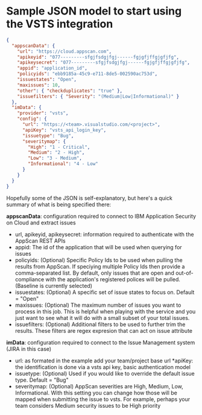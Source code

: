 # Sample JSON model to start using the VSTS integration

```json
{
  "appscanData": {
    "url": "https://cloud.appscan.com",
    "apikeyid": "077---------sfgjfsdgjfgj------fgjgfjffgjgfjfg",
    "apikeysecret": "077---------sfgjfsdgjfgj------fgjgfjffgjgfjfg",
    "appid": "application_id",
    "policyids": "ebb9185a-45c9-e711-8de5-002590ac753d",
    "issuestates": "Open",
    "maxissues": 10,
    "other": { "checkduplicates": "true" },
    "issuefilters": { "Severity": "(Medium|Low|Informational)" }
  },
  "imData": {
    "provider": "vsts",
    "config": {
      "url": "https://<team>.visualstudio.com/<project>",
      "apiKey": "vsts_api_login_key",
      "issuetype": "Bug",
      "severitymap": {
        "High": "1 - Critical",
        "Medium": "2 - High",
        "Low": "3 - Medium",
        "Informational": "4 - Low"
      }
    }
  }
}
```

Hopefully some of the JSON is self-explanatory, but here's a quick summary of what is being specified there:

**appscanData**: configuration required to connect to IBM Application Security on Cloud and extract issues

- url, apikeyid, apikeysecret: information required to authenticate with the AppScan REST APIs
- appid: The id of the application that will be used when querying for issues
- policyids: (Optional) Specific Policy Ids to be used when pulling the results from AppScan. If speciying multiple Policy Ids then provide a comma-separated list. By default, only issues that are open and out-of-compliance with the application's registered polices will be pulled. (Baseline is currently selected)
- issuestates: (Optional) A specific set of issue states to focus on. Default = "Open"
- maxissues: (Optional) The maximum number of issues you want to process in this job. This is helpful when playing
  with the service and you just want to see what it will do with a small subset of your total issues.
- issuefilters: (Optional) Additional filters to be used to further trim the results. These filters are regex expresion
  that can act on issue attribute

**imData**: configuration required to connect to the Issue Management system (JIRA in this case)

- url: as formated in the example add your team/project base url
  \*apiKey: the identification is done via a vsts api key, basic authentication model
- issuetype: (Optional) Used if you would like to override the default issue type. Default = "Bug"
- severitymap: (Optional) AppScan severities are High, Medium, Low, Informational. With this setting you can change how those will be mapped when submitting the issue to vsts. For example, perhaps your team considers Medium security issues to be High priority
